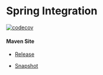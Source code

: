 # Spring Integration

[![codecov](https://codecov.io/gh/bremersee/spring-integration/branch/develop/graph/badge.svg)](https://codecov.io/gh/bremersee/spring-integration)

#### Maven Site

- [Release](https://bremersee.github.io/spring-integration/index.html)

- [Snapshot](https://nexus.bremersee.org/repository/maven-sites/spring-integration/0.1.3-SNAPSHOT/index.html)

